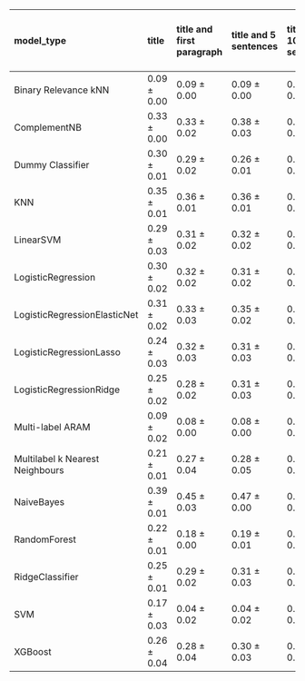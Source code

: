 | model_type                      | title           | title and first paragraph   | title and 5 sentences   | title and 10 sentences   | title and first sentence each paragraph   | raw text            |
|:--------------------------------|:----------------|:----------------------------|:------------------------|:-------------------------|:------------------------------------------|:--------------------|
| Binary Relevance kNN            | 0.09 $\pm$ 0.00 | 0.09 $\pm$ 0.00             | 0.09 $\pm$ 0.00         | 0.09 $\pm$ 0.00          | 0.09 $\pm$ 0.00                           | 0.09 $\pm$ 0.00     |
| ComplementNB                    | 0.33 $\pm$ 0.00 | 0.33 $\pm$ 0.02             | 0.38 $\pm$ 0.03         | 0.39 $\pm$ 0.01          | 0.40 $\pm$ 0.04                           | 0.36 $\pm$ 0.00     |
| Dummy Classifier                | 0.30 $\pm$ 0.01 | 0.29 $\pm$ 0.02             | 0.26 $\pm$ 0.01         | 0.28 $\pm$ 0.01          | 0.27 $\pm$ 0.02                           | 0.30 $\pm$ 0.01     |
| KNN                             | 0.35 $\pm$ 0.01 | 0.36 $\pm$ 0.01             | 0.36 $\pm$ 0.01         | 0.35 $\pm$ 0.01          | 0.36 $\pm$ 0.01                           | 0.35 $\pm$ 0.01     |
| LinearSVM                       | 0.29 $\pm$ 0.03 | 0.31 $\pm$ 0.02             | 0.32 $\pm$ 0.02         | 0.33 $\pm$ 0.01          | 0.36 $\pm$ 0.04                           | 0.36 $\pm$ 0.02     |
| LogisticRegression              | 0.30 $\pm$ 0.02 | 0.32 $\pm$ 0.02             | 0.31 $\pm$ 0.02         | 0.31 $\pm$ 0.02          | 0.38 $\pm$ 0.01                           | 0.38 $\pm$ 0.01     |
| LogisticRegressionElasticNet    | 0.31 $\pm$ 0.02 | 0.33 $\pm$ 0.03             | 0.35 $\pm$ 0.02         | 0.39 $\pm$ 0.02          | 0.38 $\pm$ 0.02                           | 0.43 $\pm$ 0.03     |
| LogisticRegressionLasso         | 0.24 $\pm$ 0.03 | 0.32 $\pm$ 0.03             | 0.31 $\pm$ 0.03         | 0.33 $\pm$ 0.05          | 0.33 $\pm$ 0.05                           | 0.37 $\pm$ 0.01     |
| LogisticRegressionRidge         | 0.25 $\pm$ 0.02 | 0.28 $\pm$ 0.02             | 0.31 $\pm$ 0.03         | 0.31 $\pm$ 0.01          | 0.30 $\pm$ 0.00                           | 0.33 $\pm$ 0.01     |
| Multi-label ARAM                | 0.09 $\pm$ 0.02 | 0.08 $\pm$ 0.00             | 0.08 $\pm$ 0.00         | 0.08 $\pm$ 0.00          | 0.09 $\pm$ 0.02                           | 0.07 $\pm$ 0.01     |
| Multilabel k Nearest Neighbours | 0.21 $\pm$ 0.01 | 0.27 $\pm$ 0.04             | 0.28 $\pm$ 0.05         | 0.27 $\pm$ 0.06          | 0.23 $\pm$ 0.03                           | 0.24 $\pm$ 0.04     |
| NaiveBayes                      | 0.39 $\pm$ 0.01 | 0.45 $\pm$ 0.03             | 0.47 $\pm$ 0.00         | 0.50 $\pm$ 0.01          | 0.51 $\pm$ 0.02                           | **0.52 $\pm$ 0.02** |
| RandomForest                    | 0.22 $\pm$ 0.01 | 0.18 $\pm$ 0.00             | 0.19 $\pm$ 0.01         | 0.22 $\pm$ 0.03          | 0.21 $\pm$ 0.02                           | 0.27 $\pm$ 0.02     |
| RidgeClassifier                 | 0.25 $\pm$ 0.01 | 0.29 $\pm$ 0.02             | 0.31 $\pm$ 0.03         | 0.31 $\pm$ 0.01          | 0.31 $\pm$ 0.02                           | 0.34 $\pm$ 0.01     |
| SVM                             | 0.17 $\pm$ 0.03 | 0.04 $\pm$ 0.02             | 0.04 $\pm$ 0.02         | 0.04 $\pm$ 0.03          | 0.08 $\pm$ 0.02                           | 0.08 $\pm$ 0.01     |
| XGBoost                         | 0.26 $\pm$ 0.04 | 0.28 $\pm$ 0.04             | 0.30 $\pm$ 0.03         | 0.33 $\pm$ 0.04          | 0.31 $\pm$ 0.03                           | 0.39 $\pm$ 0.03     |